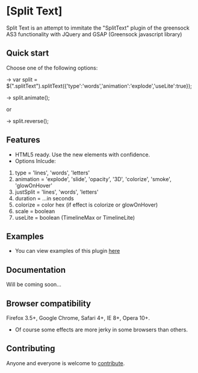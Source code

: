 # [Split Text]

Split Text is an attempt to immitate the "SplitText" plugin of the greensock 
AS3 functionality with JQuery and GSAP (Greensock javascript library)


## Quick start

Choose one of the following options:

-> var split = $(".splitText").splitText({'type':'words','animation':'explode','useLite':true});

-> split.animate();

or

-> split.reverse();

## Features

* HTML5 ready. Use the new elements with confidence.
* Options Inlcude:
1. type = 'lines', 'words', 'letters'
2. animation = 'explode', 'slide', 'opacity', '3D', 'colorize', 'smoke', 'glowOnHover'
3. justSplit = 'lines', 'words', 'letters'
4. duration = ...in seconds
5. colorize = color hex (if effect is colorize or glowOnHover)
6. scale    = boolean
7. useLite  = boolean (TimelineMax or TimelineLite)

## Examples

* You can view examples of this plugin [here](http://www.netgfx.com/trunk/splitText/examples/examples.html)


## Documentation

Will be coming soon...

## Browser compatibility

Firefox 3.5+, Google Chrome, Safari 4+, IE 8+, Opera 10+.

* Of course some effects are more jerky in some browsers than others.

## Contributing

Anyone and everyone is welcome to [contribute](CONTRIBUTING.md).
